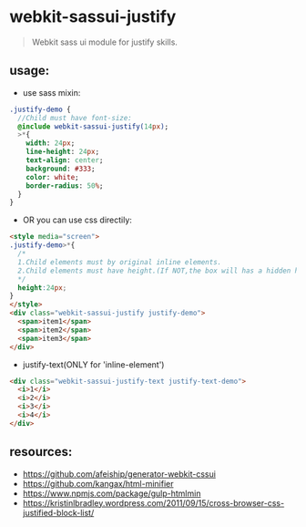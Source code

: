 # webkit-sassui-justify
> Webkit sass ui module for justify skills.

## usage:
+ use sass mixin:
```sass
.justify-demo {
  //Child must have font-size:
  @include webkit-sassui-justify(14px);
  >*{
    width: 24px;
    line-height: 24px;
    text-align: center;
    background: #333;
    color: white;
    border-radius: 50%;
  }
}
```

+ OR you can use css directily:
```html
<style media="screen">
.justify-demo>*{
  /*
  1.Child elements must by original inline elements.
  2.Child elements must have height.(If NOT,the box will has a hidden height)
  */
  height:24px;
}
</style>
<div class="webkit-sassui-justify justify-demo">
  <span>item1</span>
  <span>item2</span>
  <span>item3</span>
</div>

```
+ justify-text(ONLY for 'inline-element')
```html
<div class="webkit-sassui-justify-text justify-text-demo">
  <i>1</i>
  <i>2</i>
  <i>3</i>
  <i>4</i>
</div>
```



## resources:
+ https://github.com/afeiship/generator-webkit-cssui
+ https://github.com/kangax/html-minifier
+ https://www.npmjs.com/package/gulp-htmlmin
+ https://kristinlbradley.wordpress.com/2011/09/15/cross-browser-css-justified-block-list/
